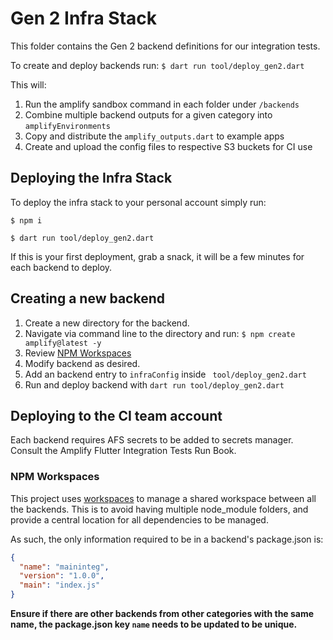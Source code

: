 # Gen 2 Infra Stack

This folder contains the Gen 2 backend definitions for our integration tests.

To create and deploy backends run: `$ dart run tool/deploy_gen2.dart`

This will:

1. Run the amplify sandbox command in each folder under `/backends`
2. Combine multiple backend outputs for a given category into `amplifyEnvironments`
3. Copy and distribute the `amplify_outputs.dart` to example apps
4. Create and upload the config files to respective S3 buckets for CI use

## Deploying the Infra Stack

To deploy the infra stack to your personal account simply run:

`$ npm i`

`$ dart run tool/deploy_gen2.dart`

If this is your first deployment, grab a snack, it will be a few minutes for each backend to deploy.

## Creating a new backend

1. Create a new directory for the backend.
2. Navigate via command line to the directory and run: `$ npm create amplify@latest -y`
3. Review [NPM Workspaces](#NPM-Workspaces)
4. Modify backend as desired.
5. Add an backend entry to `infraConfig` inside ` tool/deploy_gen2.dart`
6. Run and deploy backend with `dart run tool/deploy_gen2.dart`

## Deploying to the CI team account

Each backend requires AFS secrets to be added to secrets manager. Consult the Amplify Flutter Integration Tests Run Book.

### NPM Workspaces

This project uses [workspaces](https://docs.npmjs.com/cli/v10/using-npm/workspaces) to manage a shared workspace between all the backends. This is to avoid having multiple node_module folders, and provide a central location for all dependencies to be managed.

As such, the only information required to be in a backend's package.json is:

```json
{
  "name": "maininteg",
  "version": "1.0.0",
  "main": "index.js"
}
```

**Ensure if there are other backends from other categories with the same name, the package.json key `name` needs to be updated to be unique.**
